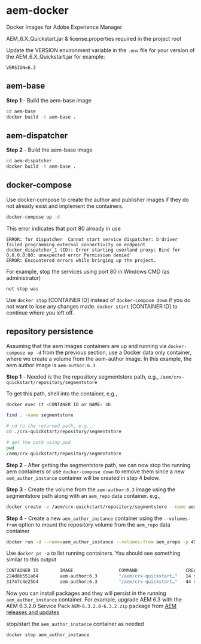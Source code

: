 # aem-docker
Docker Images for Adobe Experience Manager

AEM_6.X_Quickstart.jar & license.properties required in the project root

Update the VERSION environment variable in the `.env` file for your version of the AEM_6.X_Quickstart.jar
for example:
```
VERSION=6.3
```

## aem-base
**Step 1** - Build the aem-base image

```bash
cd aem-base
docker build -t aem-base .
```

## aem-dispatcher
**Step 2** - Build the aem-base image

```bash
cd aem-dispatcher
docker build -t aem-base .
```

## docker-compose

Use docker-compose to create the author and publisher images if they do not already exist and implement the containers.

```bash
docker-compose up -d
```

This error indicates that port 80 already in use
```
ERROR: for dispatcher  Cannot start service dispatcher: b'driver failed programming external connectivity on endpoint docker_dispatcher_1 (ID): Error starting userland proxy: Bind for 0.0.0.0:80: unexpected error Permission denied'
ERROR: Encountered errors while bringing up the project.
```
For example, stop the services using port 80 in Windows
CMD (as administrator)
```
net stop was
```

Use `docker stop` [CONTAINER ID] instead of `docker-compose down` if you do not want to lose any changes made. `docker start` [CONTAINER ID] to continue where you left off.

## repository persistence

Assuming that the aem images containers are up and running via `docker-compose up -d` from the previous section,
use a Docker data only container, where we create a volume from the aem-author image. In this example, the aem author image is `aem-author:6.3`.

**Step 1** - Needed is the the repository segmentstore path, e.g.,
`/aem/crx-quickstart/repository/segmentstore`

To get this path, shell into the container, e.g.,
```bash
docker exec it <CONTANER ID or NAME> sh

find . -name segmentstore

# cd to the returned path, e.g.,
cd ./crx-quickstart/repository/segmentstore

# get the path using pwd
pwd
/aem/crx-quickstart/repository/segmentstore
```

**Step 2** - After getting the segmentstore path, we can now stop the running aem containers or use `docker-compose down` to remove them since a new `aem_author_instance` container will be created in step 4 below.

**Step 3** - Create the volume from the `aem-author:6.3` image using the segmentstore path along with an `aem_repo` data container. e.g.,
```bash
docker create -v /aem/crx-quickstart/repository/segmentstore --name aem_arepo aem-author:6.3 /bin/true
```

**Step 4** - Create a new `aem_author_instance` container using the `--volumes-from` option to mount the repository volume from the `aem_repo` data container
```bash
docker run -d --name=aem_author_instance --volumes-from aem_arepo -p 4502-4503:4502-4503 aem-author:6.3
```

Use `docker ps -a` to list running containers.
You should see something similar to this output
```bash
CONTAINER ID        IMAGE                 COMMAND                  CREATED             STATUS              PORTS                                        NAMES
224d8b551a64        aem-author:6.3        "/aem/crx-quickstart…"   14 seconds ago      Up 13 seconds       0.0.0.0:4502-4503->4502-4503/tcp, 8000/tcp   aem_author_instance
31747c4e25b4        aem-author:6.3        "/aem/crx-quickstart…"   44 seconds ago      Created                                                          aem_arepo
```

Now you can install packages and they will persist in the running `aem_author_instance` container. For example, upgrade AEM 6.3 with the AEM 6.3.2.0 Service Pack `AEM-6.3.2.0-6.3.2.zip` package from [AEM releases and updates](https://helpx.adobe.com/experience-manager/aem-releases-updates.html)

stop/start the `aem_author_instance` container as needed
```bash
docker stop aem_author_instance
```

